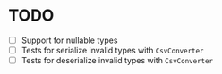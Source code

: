 # TODO

- [ ] Support for nullable types
- [ ] Tests for serialize invalid types with `CsvConverter`
- [ ] Tests for deserialize invalid types with `CsvConverter`